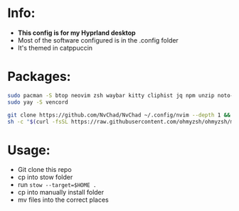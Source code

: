 # Info:
- **This config is for my Hyprland desktop**
- Most of the software configured is in the .config folder
- It's themed in catppuccin

# Packages:
```bash
sudo pacman -S btop neovim zsh waybar kitty cliphist jq npm unzip noto-fonts noto-fonts-cjk noto-fonts-emoji noto-fonts-extra nerd-fonts 
sudo yay -S vencord

git clone https://github.com/NvChad/NvChad ~/.config/nvim --depth 1 && nvim
sh -c "$(curl -fsSL https://raw.githubusercontent.com/ohmyzsh/ohmyzsh/master/tools/install.sh)"

```

# Usage:
- Git clone this repo
- cp into stow folder
- run `stow --target=$HOME .`
- cp into manually install folder
- mv files into the correct places

